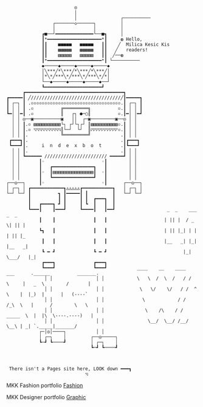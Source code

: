 
```

                         ◎                                                                             
                         │                                                                             
                         │                ┌──────────                                                  
                 ┌───────◇──────┐         │                                                            
                 │              │         │                                                            
             ┏■──┘━━━━━━━━━━━━━━└──■┓     │                                                            
             ┃*━━━━━━━━━━━━━━━━━━━━*┃     ◍ Hello,                                                     
             ┃┃    ■■■■■   ■■■■■   ┃┃    ╱  Milica Kesic Kis                                                   
             ┃┃    ▩▩▩▩▩   ▩▩▩▩▩   ┃┃   ╱   readers!                                                   
             ┃┃    ▧▧▧▧▧   ▧▧▧▧▧   ┃┃  ╱──◍                                                            
             ┃*━━━━━━━━━━━━━━━━━━━━*┃ └──────────                                                  
             ◆─────◆─────◆─────◆─────◆                                                                 
             │╲***╱*╲***╱*╲***╱*╲***╱│                                                                 
             │*╲*╱***╲*╱***╲*╱***╲*╱*│                                                                 
             └──◆─────◆─────◆─────◆──┘                                                                 
             ┗━━━━━━━━━━━━━━━━━━━━━┛                                                                  
      ┏━━━━━━━━━━━━━━━━━━━━━━━━━━━━━━━━━━━━┓                                                           
┏━━━━━┃ ╱/////////////////////////////////╱┃━━━━━┓                                                     
┃ ┌─┐ ┃ .▫▫▫▫▫▫▫▫▫▫▫▫▫▫▫▫▫▫▫▫▫▫▫▫▫▫▫▫▫▫▫▫▫.┃ ┌─┐ ┃                                                     
┃ │ │ ┃ .▫          ╔═════════╗          ▫.┃ │ │ ┃                                                     
┗━│ │━┃ .▫          ║   ┌┐ ●─◯║          ▫.┃━│ │━┛                                                     
  │ │ ◎──▣──────────▣   ││  ┌─▣─────────▣──◎ │ │                                                       
  │ │ ┃.▫ ▧▧▧▧▧▧▧▧▧▧└┐ ┌┘└┐┌┘ ║▧▧▧▧▧▧▧▧▧▧▫.┃ │ │                                                       
  │ │ ┃.▫ ◹◹◹◹◹◹◹◹◹◹║└─┘  └┘  ║◸◸◸◸◸◸◸◸◸◸▫.┃ │ │                                                       
  │ │ ┃.            ╚═════════╝           .┃ │ │                                                       
 ┏━━━┓┃.                                  .┃┏━━━┓                                                      
 ┗━━━┛┃.     i  n  d  e  x  b  o  t       .┃┗━━━┛                                                      
  │ │ ┃.                                  .┃ │ │                                                       
  │ │ ┗━━━━━━ /////////////////////// ━━━━━┛ │ │                                                       
  │ │       ┃◦                     ◦┃        │ │                                                       
  │ │       ┃   ┏━━━━━━━━━━━━━━━┓   ┃        │ │                                                       
  │ │       ┃◦  ┃▤▤▤▤▤▤▤▤▤▤▤▤▤▤▤┃  ◦┃        │ │                                                       
  │ │       ┃   ┗━━━━━━━━━━━━━━━┛   ┃        │ │                                                       
┌──◎──┐     ┃◦                     ◦┃      ┌──◎──┐                                                     
│ ┌─┐ │ ┏━━━━━━━━━━━━┓◬◬◬◬◬┏━━━━━━━━━━━┓   │ ┌─┐ │                                                     
└─┘ └─┘ ┃          ┓ ┃━━━━━┃ ┃         ┃   └─┘ └─┘                                                     
        ┃          ┃ ┃     ┃ ┃  ┏━━━┓  ┃                                                             
        ┃   ┏━━━━┓ ┛ ┃     ┃ ┗  ┃   ┃  ┃                    
        ┗━━━┃    ┃━━━┛     ┗━━━━┃   ┃━━┛        	       _  _    ___  _  _         
            ┃    ┃              ┃   ┃           	      | || |  / _ \| || |         
            ┗┓   ┃              ┃   ┃           	      | || |_| | | | || |_        
             ┃   ┃              ┃   ┃           	      |__   _| |_| |__   _|        
             ┗ ━ ┛              ┗ ━ ┛          	                 |_|  \___/   |_|      
             ┏━━━┓              ┏━━━┓                                                                 
             ┗━━━┛              ┗━━━┛           ____    __    ____  ___      .______          _______.
              │ │                │ │            \   \  /  \  /   / /   \     |   _  \        /       |
              │ │                │ │             \   \/    \/   / /  ^  \    |  |_)  |      |   (----`
              │ │                │ │              \            / /  /_\  \   |      /        \   \    
              │ │                │ │               \    /\    / /  _____  \  |  |\  \----.----)   |   
              │ │                │ │                \__/  \__/ /__/     \__\ | _| `._____|_______/    
            ┌─│◎│────┐           │ │                                                                  
            │ ┌─┐    │         ┌──◎─────┐                                                             
            ┗─┛ ┗────┛         │ ┌─┐    │                                                             
                               ┗─┛ ┗────┛                                                             



 There isn't a Pages site here, LOOK down ━━━┓
				             ◹
```

<!--
# Bootstrap primjeri
Prijedlog /ideja bootstrap mockup-a za Rimac mikro sajt
<a class="btn btn-primary btn-xl js-scroll-trigger" role="button" href="https://amkyn.github.io/index.hr/reemak/">Rimac micro site</a>
<p>
Apple Like wannabe imitation flattery ;)
<a class="btn btn-primary btn-xl js-scroll-trigger" role="button" href="https://amkyn.github.io/index.hr/apple/">Apple</a>
<p>  
Single page scroll bootstrap template mockup...
<a class="btn btn-primary btn-xl js-scroll-trigger" role="button" href="https://amkyn.github.io/index.hr/ihr/">One page</a>
<p>
Multi page bootstrap template mockup...
<a class="btn btn-primary btn-xl js-scroll-trigger" role="button" href="https://amkyn.github.io/index.hr/des/">Trgovina</a>
<p>
Peti bootstrap template za...
<a class="btn btn-primary btn-xl js-scroll-trigger" role="button" href="https://amkyn.github.io/index.hr/biz/">Coffee</a>
<p>
Šesti, administratorski template...
<a class="btn btn-primary btn-xl js-scroll-trigger" role="button" href="https://amkyn.github.io/index.hr/admin/">Admin</a>-->
<p>
MKK Fashion portfolio
<a class="btn btn-primary btn-xl js-scroll-trigger" role="button" href="https://amkyn.github.io/index.hr/desy/">Fashion</a>
<p>
<p>
MKK Designer portfolio
<a class="btn btn-primary btn-xl js-scroll-trigger" role="button" href="https://amkyn.github.io/index.hr/mkkis2/">Graphic</a>
<p>


